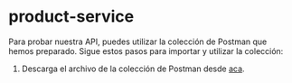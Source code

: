 # product-service

Para probar nuestra API, puedes utilizar la colección de Postman que hemos preparado. Sigue estos pasos para importar y utilizar la colección:

1. Descarga el archivo de la colección de Postman desde [aca](src/docs/product-service.postman_collection.json).
